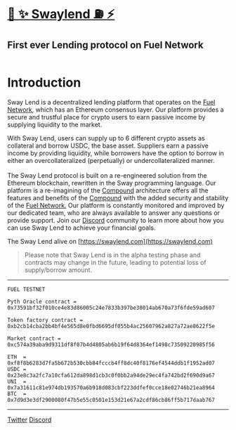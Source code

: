 # [🌴 ✨ Swaylend ⛽️ ⚡️](https://swaylend.com/)
## First ever Lending protocol on Fuel Network 

<figure><img src="https://static.tildacdn.com/tild3165-3835-4163-b062-666230613733/Tilda_badge_1200x630.jpg" alt=""><figcaption></figcaption></figure>

# Introduction

Sway Lend is a decentralized lending platform that operates on the [Fuel Network](https://fuel.network), which has an Ethereum consensus layer. Our platform provides a secure and trustful place for crypto users to earn passive income by supplying liquidity to the market.

With Sway Lend, users can supply up to 6 different crypto assets as collateral and borrow USDC, the base asset. Suppliers earn a passive income by providing liquidity, while borrowers have the option to borrow in either an overcollateralized (perpetually) or undercollateralized manner. \
\
The Sway Lend protocol is built on a re-engineered solution from the Ethereum blockchain, rewritten in the Sway programming language. Our platform is a re-imagining of the [Compound](https://compound.finance/) architecture offers all the features and benefits of the [Compound](https://compound.finance/) with the added security and stability of the [Fuel Network.](https://fuel.network) Our platform is constantly monitored and improved by our dedicated team, who are always available to answer any questions or provide support. Join our [Discord](https://discord.gg/Fwpqpk6vDB) community to learn more about how you can use Sway Lend to achieve your financial goals.

The Sway Lend alive on [https://swaylend.com](https://swaylend.com)


>Please note that Sway Lend is in the alpha testing phase and contracts may change in the future, leading to potential loss of supply/borrow amount.
---

```                                                            
FUEL TESTNET

Pyth Oracle contract = 0x73591bf32f010ce4e83d86005c24e7833b397be38014ab670a73f6fde59ad607

Token factory contract = 0xb2cb14cba2bb4bf4e565d8e0fbd6695df055b4ac25607962a827a72ae8622f5e

Market contract = 0xc574a39aba9d9311df8f07b4d4805ab6b19f64d8364ef1498c73509220985f56

ETH  = 0xf8f8b6283d7fa5b672b530cbb84fcccb4ff8dc40f8176ef4544ddb1f1952ad07
USDC = 0x23e8c3a2fc7a10cfa612da898d1cb3c0f0bb2a94de29ec4fa742bd2f690d9a67
UNI  = 0x7a31611c81e974db193570a6b918d083cbf223ddfef0cce18e02746b21ea8964
BTC  = 0x7d9d3e3df2900080f47b5e55c0501e153d21e67a2cdf86cb86ff5b717daab767
```

---
[Twitter](https://twitter.com/swaylend)
[Discord](https://discord.gg/YT9kv2PF)
